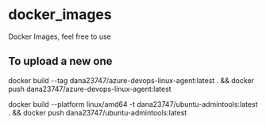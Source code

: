 # docker_images

Docker Images, feel free to use

## To upload a new one

docker build --tag dana23747/azure-devops-linux-agent:latest . && docker push dana23747/azure-devops-linux-agent:latest


docker build --platform linux/amd64 -t dana23747/ubuntu-admintools:latest . && docker push dana23747/ubuntu-admintools:latest